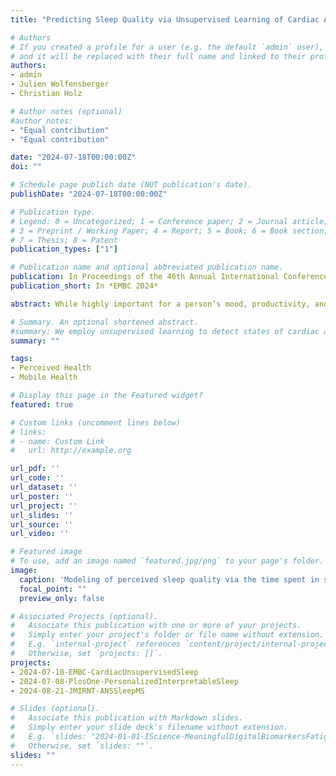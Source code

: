 ```yaml
---
title: "Predicting Sleep Quality via Unsupervised Learning of Cardiac Activity"

# Authors
# If you created a profile for a user (e.g. the default `admin` user), write the username (folder name) here 
# and it will be replaced with their full name and linked to their profile.
authors:
- admin
- Julien Wolfensberger
- Christian Holz

# Author notes (optional)
#author_notes:
- "Equal contribution"
- "Equal contribution"

date: "2024-07-18T00:00:00Z"
doi: ""

# Schedule page publish date (NOT publication's date).
publishDate: "2024-07-18T00:00:00Z"

# Publication type.
# Legend: 0 = Uncategorized; 1 = Conference paper; 2 = Journal article;
# 3 = Preprint / Working Paper; 4 = Report; 5 = Book; 6 = Book section;
# 7 = Thesis; 8 = Patent
publication_types: ["1"]

# Publication name and optional abbreviated publication name.
publication: In Proceedings of the 46th Annual International Conference of the IEEE Engineering in Medicine \& Biology Society
publication_short: In *EMBC 2024*

abstract: While highly important for a person’s mood, productivity, and physical performance, perceived sleep quality is challenging to model and, thus, predict with passive means such as physiological and behavioral signals alone. In this paper, we propose a novel method that diverges from traditional feature-based modeling of sleep quality. Instead, our method is unsupervised and derives states of cardiac activity from polysomnography (PSG) recordings of more than 6,800 participants. We then demonstrate that the proportion of time spent in these states strongly correlates with perceived sleep quality using a longitudinal study of 16 participants over one month. Our method classifies participants’ perceived sleep quality with a balanced accuracy of 68%, significantly exceeding prior methods and feature-based approaches that incorporate established metrics of cardiac activity. Interestingly, we find that the states of cardiac activity our method derives oppose traditional sleep stages—even though the states seem easily explainable based on simple metrics of cardiac activity. Thus, we provide evidence that there are still little-understood processes during sleep that need further investigation, potentially even a rethinking of sleep analysis, especially for perceived sleep quality.

# Summary. An optional shortened abstract.
#summary: We employ unsupervised learning to detect states of cardiac activity on the large MESA database with more than 6,800 participants. We then show that the proportion of time spent in these states strongly correlates with perceived sleep quality in an intensive longitudinal study. Our mothod stringly outperforms using traditional hand-crafted features of cardiac activity and shows that there are patterns during sleep that we still struggle to understand using traditional modeling techniques.
summary: ""

tags:
- Perceived Health
- Mobile Health

# Display this page in the Featured widget?
featured: true

# Custom links (uncomment lines below)
# links:
# - name: Custom Link
#   url: http://example.org

url_pdf: ''
url_code: ''
url_dataset: ''
url_poster: ''
url_project: ''
url_slides: ''
url_source: ''
url_video: ''

# Featured image
# To use, add an image named `featured.jpg/png` to your page's folder. 
image:
  caption: 'Modeling of perceived sleep quality via the time spent in states of cardiac activity derived via unsupervised learning.'
  focal_point: ""
  preview_only: false

# Associated Projects (optional).
#   Associate this publication with one or more of your projects.
#   Simply enter your project's folder or file name without extension.
#   E.g. `internal-project` references `content/project/internal-project/index.md`.
#   Otherwise, set `projects: []`.
projects:
- 2024-07-18-EMBC-CardiacUnsupervisedSleep
- 2024-07-08-PlosOne-PersonalizedInterpretableSleep
- 2024-08-21-JMIRNT-ANSSleepMS

# Slides (optional).
#   Associate this publication with Markdown slides.
#   Simply enter your slide deck's filename without extension.
#   E.g. `slides: "2024-01-01-IScience-MeaningfulDigitalBiomarkersFatigue"` references `content/slides/2024-01-01-IScience-MeaningfulDigitalBiomarkersFatigue/index.md`.
#   Otherwise, set `slides: ""`.
slides: ""
---
```

